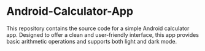 # Android-Calculator-App
This repository contains the source code for a simple Android calculator app. Designed to offer a clean and user-friendly interface, this app provides basic arithmetic operations and supports both light and dark mode.
